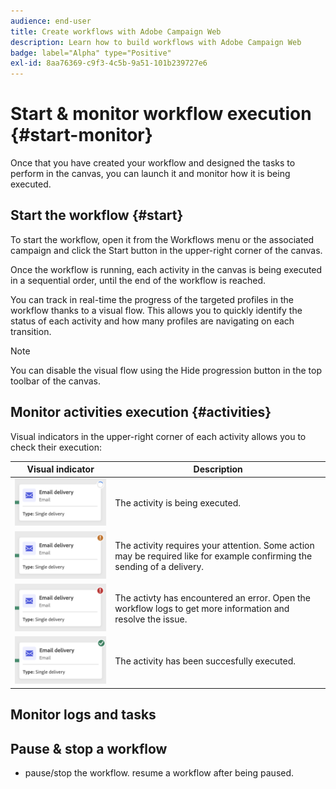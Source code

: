 ```yaml
---
audience: end-user
title: Create workflows with Adobe Campaign Web
description: Learn how to build workflows with Adobe Campaign Web
badge: label="Alpha" type="Positive"
exl-id: 8aa76369-c9f3-4c5b-9a51-101b239727e6
---
```

# Start & monitor workflow execution {#start-monitor}

Once that you have created your workflow and designed the tasks to perform in the canvas, you can launch it and monitor how it is being executed. 

## Start the workflow {#start}

To start the workflow, open it from the Workflows menu or the associated campaign and click the Start button in the upper-right corner of the canvas.

Once the workflow is running, each activity in the canvas is being executed in a sequential order, until the end of the workflow is reached.

You can track in real-time the progress of the targeted profiles in the workflow thanks to a visual flow. This allows you to quickly identify the status of each activity and how many profiles are navigating on each transition.

>[!NOTE]
>
>You can disable the visual flow using the Hide progression button in the top toolbar of the canvas.

## Monitor activities execution {#activities}

Visual indicators in the upper-right corner of each activity allows you to check their execution:

|Visual indicator | Description | 
|-----|------------|
|![](assets/activity-status-pending.png) | The activity is being executed. |
|![](assets/activity-status-orange.png)| The activity requires your attention. Some action may be required like for example confirming the sending of a delivery. |
|![](assets/activity-status-red.png)| The activty has encountered an error. Open the workflow logs to get more information and resolve the issue.|
|![](assets/activity-status-green.png)| The activity has been succesfully executed. | 

## Monitor logs and tasks

## Pause & stop a workflow

* pause/stop the workflow. resume a workflow after being paused.